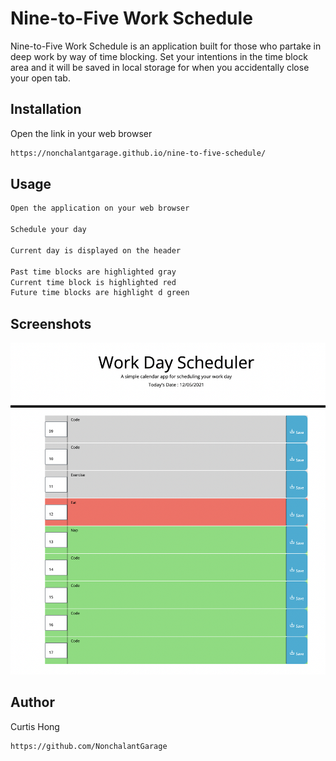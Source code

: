 # Nine-to-Five Work Schedule 

Nine-to-Five Work Schedule is an application built for those who partake in deep work by way of time blocking. Set your intentions in the time block area and it will be saved in local storage for when you accidentally close your open tab.

## Installation

Open the link in your web browser
```bash
https://nonchalantgarage.github.io/nine-to-five-schedule/
```


## Usage

```bash
Open the application on your web browser

Schedule your day

Current day is displayed on the header

Past time blocks are highlighted gray
Current time block is highlighted red
Future time blocks are highlight d green

```

## Screenshots 
![Alt text](/assets/screenshots/punchin-the-clock.png "Punchin the Clock")

## Author
Curtis Hong
```bash 
https://github.com/NonchalantGarage
